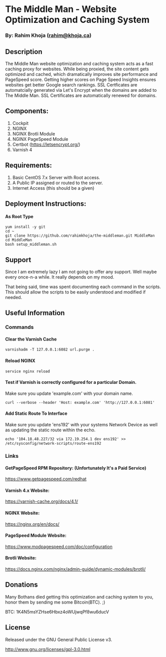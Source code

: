 # The Middle Man - Website Optimization and Caching System
### By: Rahim Khoja (rahim@khoja.ca)

## Description

The Middle Man website optimization and caching system acts as a fast caching proxy for websites. While being proxied, the site content gets optimized and cached, which dramatically improves site performance and PageSpeed score. Getting higher scores on Page Speed Insights ensures websites get better Google search rankings. SSL Certficates are automatcially generated via Let's Encrypt when the domains are added to The Middle Man. SSL Certificates are automatically renewed for domains.



## Components:

1.  Cockpit
2.  NGINX 
3.  NGINX Brotli Module
4.  NGINX PageSpeed Module
5.	Certbot (https://letsencrypt.org/)
6.  Varnish 4  



## Requirements:

1.  Basic CentOS 7.x Server with Root access. 
2.  A Public IP assigned or routed to the server.
3.  Internet Access (this should be a given)



## Deployment Instructions:

#### As Root Type
```
yum install -y git
cd ~
git clone https://github.com/rahimkhoja/the-middleman.git MiddleMan
cd MiddleMan
bash setup_middleman.sh

```



## Support

Since I am extremely lazy I am not going to offer any support. Well maybe every once-n-a while. It really depends on my mood. 

That being said, time was spent documenting each command in the scripts. This should allow the scripts to be easily understood and modified if needed. 



## Useful Information

### Commands 

#### Clear the Varnish Cache 

```
varnishadm -T 127.0.0.1:6082 url.purge .
```

#### Reload NGINX

```
service nginx reload
```

#### Test if Varnish is correctly configured for a particular Domain.

Make sure you update 'example.com' with your domain name.
```
curl --verbose --header 'Host: example.com' 'http://127.0.0.1:6081'

```

#### Add Static Route To Interface

Make sure you update 'ens192' with your systems Network Device as well as updating the static route within the echo.
```
echo '104.18.48.227/32 via 172.19.254.1 dev ens192' >>
/etc/sysconfig/network-scripts/route-ens192
```

### Links

#### GetPageSpeed RPM Repository: (Unfortunately It's a Paid Service)

https://www.getpagespeed.com/redhat

#### Varnish 4.x Website:

https://varnish-cache.org/docs/4.1/

#### NGINX Website:

https://nginx.org/en/docs/

#### PageSpeed Module Website:

https://www.modpagespeed.com/doc/configuration

#### Brotli Website:

https://docs.nginx.com/nginx/admin-guide/dynamic-modules/brotli/



## Donations
Many Bothans died getting this optimization and caching system to you, honor them by sending me some Bitcoin(BTC). ;)

BTC: 1K4N5msYZHse6Hbxz4oWUjwqPf8wu6ducV



## License
Released under the GNU General Public License v3. 

http://www.gnu.org/licenses/gpl-3.0.html
